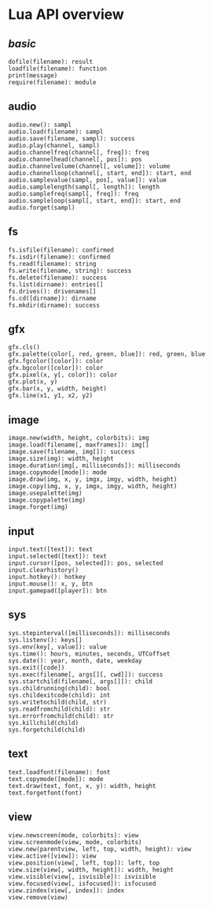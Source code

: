 # Lua API overview
##  _basic_
    dofile(filename): result
    loadfile(filename): function
    print(message)
    require(filename): module
##  audio
    audio.new(): sampl
    audio.load(filename): sampl
    audio.save(filename, sampl): success
    audio.play(channel, sampl)
    audio.channelfreq(channel[, freq]): freq
    audio.channelhead(channel[, pos]): pos
    audio.channelvolume(channel[, volume]): volume
    audio.channelloop(channel[, start, end]): start, end
    audio.samplevalue(sampl, pos[, value]): value
    audio.samplelength(sampl[, length]): length
    audio.samplefreq(sampl[, freq]): freq
    audio.sampleloop(sampl[, start, end]): start, end
    audio.forget(sampl)
##  fs
    fs.isfile(filename): confirmed
    fs.isdir(filename): confirmed
    fs.read(filename): string
    fs.write(filename, string): success
    fs.delete(filename): success
    fs.list(dirname): entries[]
    fs.drives(): drivenames[]
    fs.cd([dirname]): dirname
    fs.mkdir(dirname): success
##  gfx
    gfx.cls()
    gfx.palette(color[, red, green, blue]): red, green, blue
    gfx.fgcolor([color]): color
    gfx.bgcolor([color]): color
    gfx.pixel(x, y[, color]): color
    gfx.plot(x, y)
    gfx.bar(x, y, width, height)
    gfx.line(x1, y1, x2, y2)
##  image
    image.new(width, height, colorbits): img
    image.load(filename[, maxframes]): img[]
    image.save(filename, img[]): success
    image.size(img): width, height
    image.duration(img[, milliseconds]): milliseconds
    image.copymode([mode]): mode
    image.draw(img, x, y, imgx, imgy, width, height)
    image.copy(img, x, y, imgx, imgy, width, height)
    image.usepalette(img)
    image.copypalette(img)
    image.forget(img)
##  input
    input.text([text]): text
    input.selected([text]): text
    input.cursor([pos, selected]): pos, selected
    input.clearhistory()
    input.hotkey(): hotkey
    input.mouse(): x, y, btn
    input.gamepad([player]): btn
##  sys
    sys.stepinterval([milliseconds]): milliseconds
    sys.listenv(): keys[]
    sys.env(key[, value]): value
    sys.time(): hours, minutes, seconds, UTCoffset
    sys.date(): year, month, date, weekday
    sys.exit([code])
    sys.exec(filename[, args[][, cwd]]): success
    sys.startchild(filename[, args[]]): child
    sys.childrunning(child): bool
    sys.childexitcode(child): int
    sys.writetochild(child, str)
    sys.readfromchild(child): str
    sys.errorfromchild(child): str
    sys.killchild(child)
    sys.forgetchild(child)
##  text
    text.loadfont(filename): font
    text.copymode([mode]): mode
    text.draw(text, font, x, y): width, height
    text.forgetfont(font)
##  view
    view.newscreen(mode, colorbits): view
    view.screenmode(view, mode, colorbits)
    view.new(parentview, left, top, width, height): view
    view.active([view]): view
    view.position(view[, left, top]): left, top
    view.size(view[, width, height]): width, height
    view.visible(view[, isvisible]): isvisible
    view.focused(view[, isfocused]): isfocused
    view.zindex(view[, index]): index
    view.remove(view)
